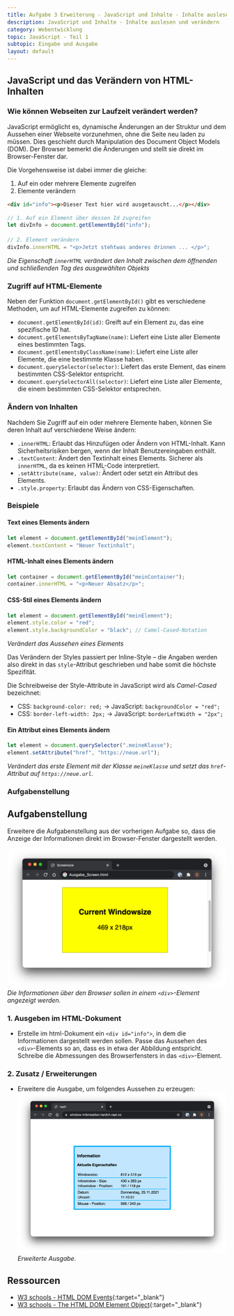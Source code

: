```yaml
---
title: Aufgabe 3 Erweiterung - JavaScript und Inhalte - Inhalte auslesen und verändern
description: JavaScript und Inhalte - Inhalte auslesen und verändern
category: Webentwicklung
topic: JavaScript - Teil 1
subtopic: Eingabe und Ausgabe
layout: default
---
```


## JavaScript und das Verändern von HTML-Inhalten

### Wie können Webseiten zur Laufzeit verändert werden?

JavaScript ermöglicht es, dynamische Änderungen an der Struktur und dem Aussehen einer Webseite vorzunehmen, ohne die Seite neu laden zu müssen. Dies geschieht durch Manipulation des Document Object Models (DOM). Der Browser bemerkt die Änderungen und stellt sie direkt im Browser-Fenster dar.

Die Vorgehensweise ist dabei immer die gleiche:
1. Auf ein oder mehrere Elemente zugreifen
2. Elemente verändern


```html
<div id="info"><p>Dieser Text hier wird ausgetauscht...</p></div>
```
```javascript
// 1. Auf ein Element über dessen Id zugreifen
let divInfo = document.getElementById("info");

// 2. Element verändern
divInfo.innerHTML = "<p>Jetzt stehtwas anderes drinnen ... </p>";
```
*Die Eigenschaft `innerHTML` verändert den Inhalt zwischen dem öffnenden und schließenden Tag des ausgewählten Objekts*

### Zugriff auf HTML-Elemente

Neben der Funktion `document.getElementById()` gibt es verschiedene Methoden, um auf HTML-Elemente zugreifen zu können:

- `document.getElementById(id)`: Greift auf ein Element zu, das eine spezifische ID hat.
- `document.getElementsByTagName(name)`: Liefert eine Liste aller Elemente eines bestimmten Tags.
- `document.getElementsByClassName(name)`: Liefert eine Liste aller Elemente, die eine bestimmte Klasse haben.
- `document.querySelector(selector)`: Liefert das erste Element, das einem bestimmten CSS-Selektor entspricht.
- `document.querySelectorAll(selector)`: Liefert eine Liste aller Elemente, die einem bestimmten CSS-Selektor entsprechen.

### Ändern von Inhalten

Nachdem Sie Zugriff auf ein oder mehrere Elemente haben, können Sie deren Inhalt auf verschiedene Weise ändern:

- `.innerHTML`: Erlaubt das Hinzufügen oder Ändern von HTML-Inhalt. Kann Sicherheitsrisiken bergen, wenn der Inhalt Benutzereingaben enthält.
- `.textContent`: Ändert den Textinhalt eines Elements. Sicherer als `innerHTML`, da es keinen HTML-Code interpretiert.
- `.setAttribute(name, value)`: Ändert oder setzt ein Attribut des Elements.
- `.style.property`: Erlaubt das Ändern von CSS-Eigenschaften.

### Beispiele

#### Text eines Elements ändern

```javascript
let element = document.getElementById("meinElement");
element.textContent = "Neuer Textinhalt";
```

#### HTML-Inhalt eines Elements ändern

```javascript
let container = document.getElementById("meinContainer");
container.innerHTML = "<p>Neuer Absatz</p>";
```

#### CSS-Stil eines Elements ändern

```javascript
let element = document.getElementById("meinElement");
element.style.color = "red";
element.style.backgroundColor = "black"; // Camel-Cased-Notation
```
*Verändert das Aussehen eines Elements*

Das Verändern der Styles passiert per Inline-Style – die Angaben werden also direkt in das `style`-Attribut geschrieben und habe somit die höchste Spezifität.

Die Schreibweise der Style-Attribute in JavaScript wird als *Camel-Cased* bezeichnet:

* CSS: `background-color: red;` &rarr; JavaScript: `backgroundColor = "red";`
* CSS: `border-left-width: 2px;` &rarr; JavaScript: `borderLeftWidth = "2px";`

#### Ein Attribut eines Elements ändern

```javascript
let element = document.querySelector(".meineKlasse");
element.setAttribute("href", "https://neue.url");
```
*Verändert das erste Element mit der Klasse `meineKlasse` und setzt das `href`-Attribut auf `https://neue.url`.*


### Aufgabenstellung

## Aufgabenstellung
Erweitere die Aufgabenstellung aus der vorherigen Aufgabe so, dass die Anzeige der Informationen direkt im Browser-Fenster dargestellt werden.

![Beispielhafte Umsetzung](img/js_browser_info.png)
*Die Informationen über den Browser sollen in einem `<div>`-Element angezeigt werden.*


### 1. Ausgeben im HTML-Dokument
 * Erstelle im html-Dokument ein `<div id="info">`, in dem die Informationen dargestellt werden sollen. Passe das Aussehen des `<div>`-Elements so an, dass es in etwa der Abbildung entspricht. Schreibe die Abmessungen des Browserfensters in das `<div>`-Element.

### 2. Zusatz / Erweiterungen
* Erweitere die Ausgabe, um folgendes Aussehen zu erzeugen:
![Beispielhafte Umsetzung](img/js_infowindow.png)
*Erweiterte Ausgabe.*

## Ressourcen

* [W3 schools - HTML DOM Events](https://www.w3schools.com/jsref/dom_obj_event.asp){:target="_blank"}
* [W3 schools - The HTML DOM Element Object](https://www.w3schools.com/jsref/dom_obj_all.asp){:target="_blank"}
